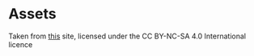 # Assets
Taken from [this](https://yingtongli.me/blog/2019/12/25/secret-hitler.html) site, licensed under the CC BY-NC-SA 4.0 International licence